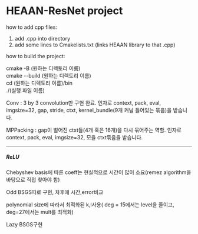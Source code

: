 # HEAAN-ResNet project

how to add cpp files:
1. add .cpp into directory
2. add some lines to Cmakelists.txt (links HEAAN library to that .cpp)


how to build the project: 


cmake -B (원하는 디렉토리 이름)                  
cmake --build (원하는 디렉토리 이름)      
cd (원하는 디렉토리 이름)/bin              
./(실행 파일 이름)



Conv : 3 by 3 convolution만 구현 완료. 인자로 context, pack, eval, imgsize=32, gap, stride, ctxt, kernel_bundle(9개 커널 들어있는 묶음)을 받습니다.

MPPacking : gap이 벌어진 ctxt들(4개 혹은 16개)을 다시 묶어주는 역할. 인자로 context, pack, eval, imgsize=32, 모을 ctxt묶음을 받습니다.



---------------------------------------------------------------------------------------------------

##### ReLU

Chebyshev basis에 따른 coeff는 현실적으로 시간이 많이 소요(remez algorithm을 바탕으로 직접 찾아야 함)

Odd BSGS따로 구현, 차후에 시간,error비교

polynomial size에 따라서 최적화된 k,l사용( deg = 15에서는 level을 줄이고, deg=27에서는 mult를 최적화)

Lazy BSGS구현 

